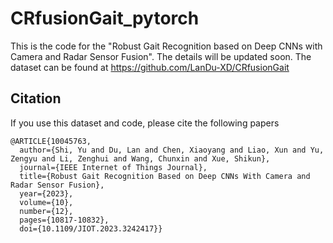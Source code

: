 # CRfusionGait_pytorch
This is the code for the "Robust Gait Recognition based on Deep CNNs with Camera and Radar Sensor Fusion".
The details will be updated soon.
The dataset can be found at https://github.com/LanDu-XD/CRfusionGait
## Citation
If you use this dataset and code, please cite the following papers
```
@ARTICLE{10045763,
  author={Shi, Yu and Du, Lan and Chen, Xiaoyang and Liao, Xun and Yu, Zengyu and Li, Zenghui and Wang, Chunxin and Xue, Shikun},
  journal={IEEE Internet of Things Journal}, 
  title={Robust Gait Recognition Based on Deep CNNs With Camera and Radar Sensor Fusion}, 
  year={2023},
  volume={10},
  number={12},
  pages={10817-10832},
  doi={10.1109/JIOT.2023.3242417}}

```
